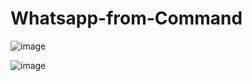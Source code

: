 # Whatsapp-from-Command

![image](https://user-images.githubusercontent.com/85965606/179346771-e0a3e6c2-748d-4eb4-9529-9cf3a3081d01.png)

![image](https://user-images.githubusercontent.com/85965606/179346848-ce7b7d0d-2f78-45e2-ab40-379835ca68ba.png)


